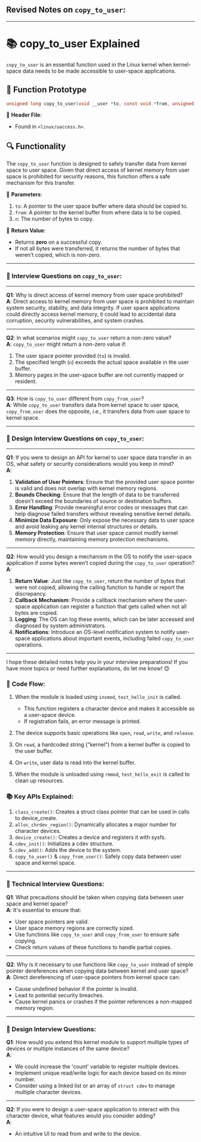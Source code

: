 ## Revised Notes on `copy_to_user`:

---

📚 **copy_to_user Explained**
============================

`copy_to_user` is an essential function used in the Linux kernel when kernel-space data needs to be made accessible to user-space applications.

📄 **Function Prototype**
--------------------------
```c
unsigned long copy_to_user(void __user *to, const void *from, unsigned long n);
```
📁 **Header File**:
- Found in `<linux/uaccess.h>`.

🔍 **Functionality**
----------------------
The `copy_to_user` function is designed to safely transfer data from kernel space to user space. Given that direct access of kernel memory from user space is prohibited for security reasons, this function offers a safe mechanism for this transfer.

🔗 **Parameters**:
1. `to`: A pointer to the user space buffer where data should be copied to.
2. `from`: A pointer to the kernel buffer from where data is to be copied.
3. `n`: The number of bytes to copy.

🚦 **Return Value**:
- Returns **zero** on a successful copy.
- If not all bytes were transferred, it returns the number of bytes that weren't copied, which is non-zero.

---

### 🤔 Interview Questions on `copy_to_user`:

---

**Q1**: Why is direct access of kernel memory from user space prohibited?  
**A**: Direct access to kernel memory from user space is prohibited to maintain system security, stability, and data integrity. If user space applications could directly access kernel memory, it could lead to accidental data corruption, security vulnerabilities, and system crashes.

---

**Q2**: In what scenarios might `copy_to_user` return a non-zero value?  
**A**: `copy_to_user` might return a non-zero value if:

1. The user space pointer provided (`to`) is invalid.
2. The specified length (`n`) exceeds the actual space available in the user buffer.
3. Memory pages in the user-space buffer are not currently mapped or resident.

---

**Q3**: How is `copy_to_user` different from `copy_from_user`?  
**A**: While `copy_to_user` transfers data from kernel space to user space, `copy_from_user` does the opposite, i.e., it transfers data from user space to kernel space.

---

### 🎨 Design Interview Questions on `copy_to_user`:

---

**Q1**: If you were to design an API for kernel to user space data transfer in an OS, what safety or security considerations would you keep in mind?  
**A**: 

1. **Validation of User Pointers**: Ensure that the provided user space pointer is valid and does not overlap with kernel memory regions.
2. **Bounds Checking**: Ensure that the length of data to be transferred doesn't exceed the boundaries of source or destination buffers.
3. **Error Handling**: Provide meaningful error codes or messages that can help diagnose failed transfers without revealing sensitive kernel details.
4. **Minimize Data Exposure**: Only expose the necessary data to user space and avoid leaking any kernel internal structures or details.
5. **Memory Protection**: Ensure that user space cannot modify kernel memory directly, maintaining memory protection mechanisms.

---

**Q2**: How would you design a mechanism in the OS to notify the user-space application if some bytes weren't copied during the `copy_to_user` operation?  
**A**: 
1. **Return Value**: Just like `copy_to_user`, return the number of bytes that were not copied, allowing the calling function to handle or report the discrepancy.
2. **Callback Mechanism**: Provide a callback mechanism where the user-space application can register a function that gets called when not all bytes are copied.
3. **Logging**: The OS can log these events, which can be later accessed and diagnosed by system administrators.
4. **Notifications**: Introduce an OS-level notification system to notify user-space applications about important events, including failed `copy_to_user` operations.

---

I hope these detailed notes help you in your interview preparations! If you have more topics or need further explanations, do let me know! 😊


### 🏁 **Code Flow**:
1. When the module is loaded using `insmod`, `test_hello_init` is called.
   - This function registers a character device and makes it accessible as a user-space device.
   - If registration fails, an error message is printed.
2. The device supports basic operations like `open`, `read`, `write`, and `release`.
3. On `read`, a hardcoded string ("kernel") from a kernel buffer is copied to the user buffer.

4. On `write`, user data is read into the kernel buffer.

5. When the module is unloaded using `rmmod`, `test_hello_exit` is called to clean up resources.

### 📚 **Key APIs Explained**:
1. `class_create()`: Creates a struct class pointer that can be used in calls to device_create.
2. `alloc_chrdev_region()`: Dynamically allocates a major number for character devices.
3. `device_create()`: Creates a device and registers it with sysfs.
4. `cdev_init()`: Initializes a cdev structure.
5. `cdev_add()`: Adds the device to the system.
6. `copy_to_user()` & `copy_from_user()`: Safely copy data between user space and kernel space.

---

### 🤔 Technical Interview Questions:

**Q1**: What precautions should be taken when copying data between user space and kernel space?  
**A**: It's essential to ensure that:
- User space pointers are valid.
- User space memory regions are correctly sized.
- Use functions like `copy_to_user` and `copy_from_user` to ensure safe copying.
- Check return values of these functions to handle partial copies.

---

**Q2**: Why is it necessary to use functions like `copy_to_user` instead of simple pointer dereferences when copying data between kernel and user space?  
**A**: Direct dereferencing of user-space pointers from kernel space can:
- Cause undefined behavior if the pointer is invalid.
- Lead to potential security breaches.
- Cause kernel panics or crashes if the pointer references a non-mapped memory region.

---

### 🎨 Design Interview Questions:

**Q1**: How would you extend this kernel module to support multiple types of devices or multiple instances of the same device?  
**A**:  
- We could increase the 'count' variable to register multiple devices.
- Implement unique read/write logic for each device based on its minor number.
- Consider using a linked list or an array of `struct cdev` to manage multiple character devices.

---

**Q2**: If you were to design a user-space application to interact with this character device, what features would you consider adding?  
**A**:  
- An intuitive UI to read from and write to the device.
